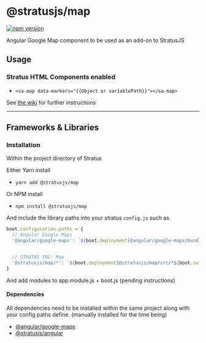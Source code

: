 # @stratusjs/map
[![npm version](https://badge.fury.io/js/%40stratusjs%2Fmap.svg)](https://badge.fury.io/js/%40stratusjs%2Fmap "View this project on npm")

Angular Google Map component to be used as an add-on to StratusJS

## Usage

### Stratus HTML Components enabled
*   `<sa-map data-markers="{{Object or variablePath}}"></sa-map>`

See [the wiki](https://github.com/Sitetheory/stratus/wiki/Map-Package) for further instructions

---
## Frameworks & Libraries

### Installation
Within the project directory of Stratus

Either Yarn install
*   `yarn add @stratusjs/map`

Or NPM install
*   `npm install @stratusjs/map`

And include the library paths into your stratus `config.js` such as
```js
boot.configuration.paths = {
  // Angular Google Maps
  '@angular/google-maps': `${boot.deployment}@angular/google-maps/bundles/google-maps.umd${boot.suffix}`,


  // STRATUS SRC: Map
  '@stratusjs/map/*': `${boot.deployment}@stratusjs/map/src/*${boot.suffix}`,
}
```

And add modules to app.module.js + boot.js (pending instructions)

#### Dependencies
All dependencies need to be installed within the same project along with your config paths define.
(manually installed for the time being)
*   [@angular/google-maps](https://www.npmjs.com/package/@angular/google-maps)
*   [@stratusjs/angular](https://www.npmjs.com/package/@stratusjs/angular)
